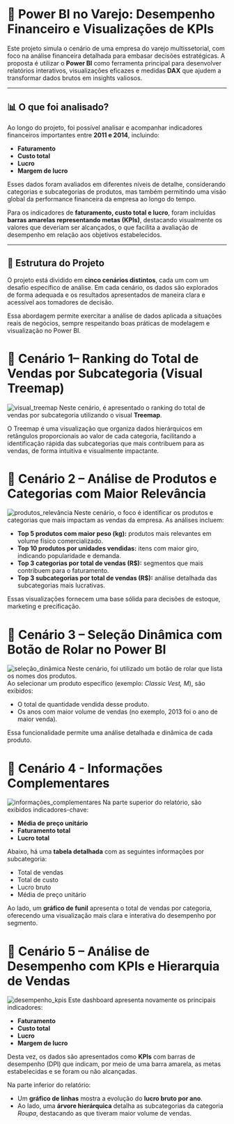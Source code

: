  # 💼 Power BI no Varejo: Desempenho Financeiro e Visualizações de KPIs


Este projeto simula o cenário de uma empresa do varejo multissetorial, com foco na análise financeira detalhada para embasar decisões estratégicas. A proposta é utilizar o **Power BI** como ferramenta principal para desenvolver relatórios interativos, visualizações eficazes e medidas **DAX** que ajudem a transformar dados brutos em insights valiosos.

---

## 📊 O que foi analisado?

Ao longo do projeto, foi possível analisar e acompanhar indicadores financeiros importantes entre **2011 e 2014**, incluindo:

- **Faturamento**
- **Custo total**
- **Lucro**
- **Margem de lucro**

Esses dados foram avaliados em diferentes níveis de detalhe, considerando categorias e subcategorias de produtos, mas também permitindo uma visão global da performance financeira da empresa ao longo do tempo.

Para os indicadores de **faturamento, custo total e lucro**, foram incluídas **barras amarelas representando metas (KPIs)**, destacando visualmente os valores que deveriam ser alcançados, o que facilita a avaliação de desempenho em relação aos objetivos estabelecidos.

---

## 🧩 Estrutura do Projeto

O projeto está dividido em **cinco cenários distintos**, cada um com um desafio específico de análise. Em cada cenário, os dados são explorados de forma adequada e os resultados apresentados de maneira clara e acessível aos tomadores de decisão.

Essa abordagem permite exercitar a análise de dados aplicada a situações reais de negócios, sempre respeitando boas práticas de modelagem e visualização no Power BI.

# 📌 Cenário 1– Ranking do Total de Vendas por Subcategoria (Visual Treemap)

![visual_treemap](imagem1.png)
Neste cenário, é apresentado o ranking do total de vendas por subcategoria utilizando o visual **Treemap**. 

O Treemap é uma visualização que organiza dados hierárquicos em retângulos proporcionais ao valor de cada categoria, facilitando a identificação rápida das subcategorias que mais contribuem para as vendas, de forma intuitiva e visualmente impactante.

# 📌 Cenário 2 – Análise de Produtos e Categorias com Maior Relevância
![produtos_relevância](imagem2.png)
Neste cenário, o foco é identificar os produtos e categorias que mais impactam as vendas da empresa. As análises incluem:

- **Top 5 produtos com maior peso (kg):** produtos mais relevantes em volume físico comercializado.
- **Top 10 produtos por unidades vendidas:** itens com maior giro, indicando popularidade e demanda.
- **Top 3 categorias por total de vendas (R$):** segmentos que mais contribuem para o faturamento.
- **Top 3 subcategorias por total de vendas (R$):** análise detalhada das subcategorias mais lucrativas.

Essas visualizações fornecem uma base sólida para decisões de estoque, marketing e precificação.


# 📌 Cenário 3 – Seleção Dinâmica com Botão de Rolar no Power BI
![seleção_dinâmica](imagem3.png)
Neste cenário, foi utilizado um botão de rolar que lista os nomes dos produtos.  
Ao selecionar um produto específico (exemplo: *Classic Vest, M*), são exibidos:  
- O total de quantidade vendida desse produto.  
- Os anos com maior volume de vendas (no exemplo, 2013 foi o ano de maior venda).

Essa funcionalidade permite uma análise detalhada e dinâmica de cada produto.


# 📌 Cenário 4 -  Informações Complementares
![informações_complementares](imagem4.png)
Na parte superior do relatório, são exibidos indicadores-chave:

- **Média de preço unitário**
- **Faturamento total**
- **Lucro total**

Abaixo, há uma **tabela detalhada** com as seguintes informações por subcategoria:

- Total de vendas  
- Total de custo  
- Lucro bruto  
- Média de preço unitário

Ao lado, um **gráfico de funil** apresenta o total de vendas por categoria, oferecendo uma visualização mais clara e interativa do desempenho por segmento.

# 📌 Cenário 5 – Análise de Desempenho com KPIs e Hierarquia de Vendas
![desempenho_kpis](imagem5.png)
Este dashboard apresenta novamente os principais indicadores:

- **Faturamento**
- **Custo total**
- **Lucro**
- **Margem de lucro**

Desta vez, os dados são apresentados como **KPIs** com barras de desempenho (DPI) que indicam, por meio de uma barra amarela, as metas estabelecidas e se foram ou não alcançadas.

Na parte inferior do relatório:

- Um **gráfico de linhas** mostra a evolução do **lucro bruto por ano**.  
- Ao lado, uma **árvore hierárquica** detalha as subcategorias da categoria *Roupa*, destacando as que tiveram maior volume de vendas.

